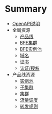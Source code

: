 # Summary
* [OpenAPI说明](README.md)
* 全局资源
    * [产品线](global/products.md)
    * [BFE集群](global/bfe_cluster.md)
    * [BFE实例池](global/bfe_pools.md)
    * [域名](global/domains.md)
    * [证书](global/certificate.md)
    * [认证/授权](global/auth.md)
* 产品线资源
    * [实例池](product/product_pools.md)
    * [子集群](product/subclusters.md)
    * [集群](product/clusters.md)
    * [流量调度](product/traffic.md)
    * [转发规则](product/forward_rule.md)